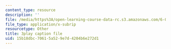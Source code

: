 ```yaml
---
content_type: resource
description: ''
file: /media/https%3A/open-learning-course-data-rc.s3.amazonaws.com/6-004-computation-structures-spring-2017/15b18dbc70615a529e7d4204b6e272d1_muLn57VrGAA.vtt
file_type: application/x-subrip
resourcetype: Other
title: 3play caption file
uid: 15b18dbc-7061-5a52-9e7d-4204b6e272d1
---
```

